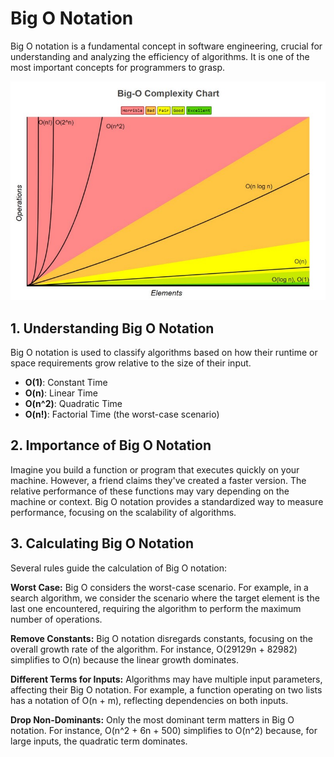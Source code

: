 # Big O Notation
Big O notation is a fundamental concept in software engineering, crucial for understanding and analyzing the efficiency of algorithms. It is one of the most important concepts for programmers to grasp.

![Big-O-Notation-Graph](Big-O-Notation.jpeg)

## 1. Understanding Big O Notation
Big O notation is used to classify algorithms based on how their runtime or space requirements grow relative to the size of their input.

* **O(1)**: Constant Time
* **O(n)**: Linear Time
* **O(n^2)**: Quadratic Time
* **O(n!)**: Factorial Time (the worst-case scenario)

## 2. Importance of Big O Notation
Imagine you build a function or program that executes quickly on your machine. However, a friend claims they've created a faster version. The relative performance of these functions may vary depending on the machine or context. Big O notation provides a standardized way to measure performance, focusing on the scalability of algorithms.

## 3. Calculating Big O Notation
Several rules guide the calculation of Big O notation:

**Worst Case:** Big O considers the worst-case scenario. For example, in a search algorithm, we consider the scenario where the target element is the last one encountered, requiring the algorithm to perform the maximum number of operations.

**Remove Constants:** Big O notation disregards constants, focusing on the overall growth rate of the algorithm. For instance, O(29129n + 82982) simplifies to O(n) because the linear growth dominates.

**Different Terms for Inputs:** Algorithms may have multiple input parameters, affecting their Big O notation. For example, a function operating on two lists has a notation of O(n + m), reflecting dependencies on both inputs.

**Drop Non-Dominants:** Only the most dominant term matters in Big O notation. For instance, O(n^2 + 6n + 500) simplifies to O(n^2) because, for large inputs, the quadratic term dominates.